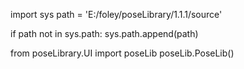 import sys
path = 'E:/foley/poseLibrary/1.1.1/source'

if path not in sys.path:
    sys.path.append(path)


from poseLibrary.UI import poseLib
poseLib.PoseLib()
